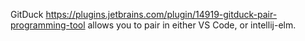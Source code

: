GitDuck https://plugins.jetbrains.com/plugin/14919-gitduck-pair-programming-tool allows you to pair in either VS Code, or intellij-elm.